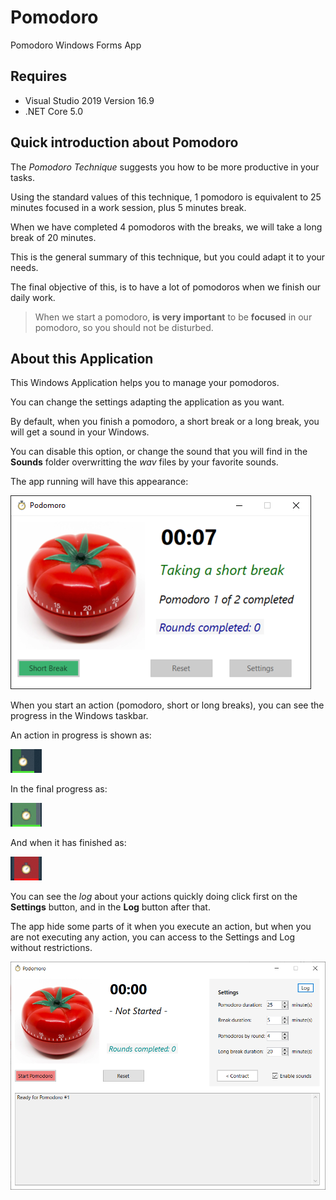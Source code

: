 # Pomodoro
Pomodoro Windows Forms App

## Requires
- Visual Studio 2019 Version 16.9
- .NET Core 5.0

## Quick introduction about Pomodoro
The *Pomodoro Technique* suggests you how to be more productive in your tasks.

Using the standard values of this technique, 1 pomodoro is equivalent to 25 minutes focused in a work session, plus 5 minutes break.

When we have completed 4 pomodoros with the breaks, we will take a long break of 20 minutes.

This is the general summary of this technique, but you could adapt it to your needs.

The final objective of this, is to have a lot of pomodoros when we finish our daily work.

> When we start a pomodoro, **is very important** to be **focused** in our pomodoro, so you should not be disturbed.

## About this Application

This Windows Application helps you to manage your pomodoros.

You can change the settings adapting the application as you want.

By default, when you finish a pomodoro, a short break or a long break, you will get a sound in your Windows.

You can disable this option, or change the sound that you will find in the **Sounds** folder overwritting the *wav* files by your favorite sounds.

The app running will have this appearance:

![Action](images/Pomodoro_01.png)

When you start an action (pomodoro, short or long breaks), you can see the progress in the Windows taskbar.

An action in progress is shown as:

![Action](images/Pomodoro_02.png)

In the final progress as:

![Action](images/Pomodoro_03.png)

And when it has finished as:

![Action](images/Pomodoro_04.png)

You can see the *log* about your actions quickly doing click first on the **Settings** button, and in the **Log** button after that.

The app hide some parts of it when you execute an action, but when you are not executing any action, you can access to the Settings and Log without restrictions.

![Action](images/Pomodoro_05.png)


